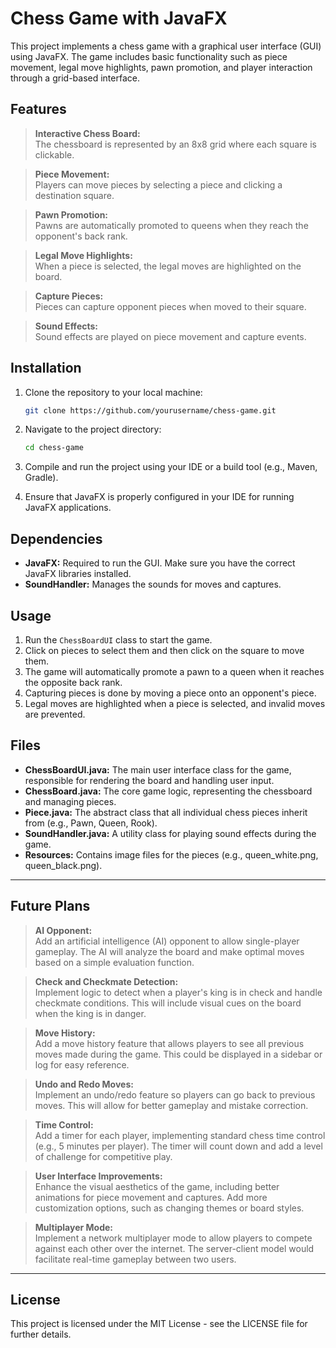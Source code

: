 
# Chess Game with JavaFX

This project implements a chess game with a graphical user interface (GUI) using JavaFX. The game includes basic functionality such as piece movement, legal move highlights, pawn promotion, and player interaction through a grid-based interface.

## Features

> **Interactive Chess Board:**  
> The chessboard is represented by an 8x8 grid where each square is clickable.

> **Piece Movement:**  
> Players can move pieces by selecting a piece and clicking a destination square.

> **Pawn Promotion:**  
> Pawns are automatically promoted to queens when they reach the opponent's back rank.

> **Legal Move Highlights:**  
> When a piece is selected, the legal moves are highlighted on the board.

> **Capture Pieces:**  
> Pieces can capture opponent pieces when moved to their square.

> **Sound Effects:**  
> Sound effects are played on piece movement and capture events.

## Installation

1. Clone the repository to your local machine:

    ```bash
    git clone https://github.com/yourusername/chess-game.git
    ```

2. Navigate to the project directory:

    ```bash
    cd chess-game
    ```

3. Compile and run the project using your IDE or a build tool (e.g., Maven, Gradle).

4. Ensure that JavaFX is properly configured in your IDE for running JavaFX applications.

## Dependencies

- **JavaFX:** Required to run the GUI. Make sure you have the correct JavaFX libraries installed.
- **SoundHandler:** Manages the sounds for moves and captures.

## Usage

1. Run the `ChessBoardUI` class to start the game.
2. Click on pieces to select them and then click on the square to move them.
3. The game will automatically promote a pawn to a queen when it reaches the opposite back rank.
4. Capturing pieces is done by moving a piece onto an opponent's piece.
5. Legal moves are highlighted when a piece is selected, and invalid moves are prevented.

## Files

- **ChessBoardUI.java:** The main user interface class for the game, responsible for rendering the board and handling user input.
- **ChessBoard.java:** The core game logic, representing the chessboard and managing pieces.
- **Piece.java:** The abstract class that all individual chess pieces inherit from (e.g., Pawn, Queen, Rook).
- **SoundHandler.java:** A utility class for playing sound effects during the game.
- **Resources:** Contains image files for the pieces (e.g., queen_white.png, queen_black.png).

---

## Future Plans

> **AI Opponent:**  
> Add an artificial intelligence (AI) opponent to allow single-player gameplay. The AI will analyze the board and make optimal moves based on a simple evaluation function.

> **Check and Checkmate Detection:**  
> Implement logic to detect when a player's king is in check and handle checkmate conditions. This will include visual cues on the board when the king is in danger.

> **Move History:**  
> Add a move history feature that allows players to see all previous moves made during the game. This could be displayed in a sidebar or log for easy reference.

> **Undo and Redo Moves:**  
> Implement an undo/redo feature so players can go back to previous moves. This will allow for better gameplay and mistake correction.

> **Time Control:**  
> Add a timer for each player, implementing standard chess time control (e.g., 5 minutes per player). The timer will count down and add a level of challenge for competitive play.

> **User Interface Improvements:**  
> Enhance the visual aesthetics of the game, including better animations for piece movement and captures. Add more customization options, such as changing themes or board styles.

> **Multiplayer Mode:**  
> Implement a network multiplayer mode to allow players to compete against each other over the internet. The server-client model would facilitate real-time gameplay between two users.

---

## License

This project is licensed under the MIT License - see the LICENSE file for further details.


